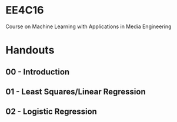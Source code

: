 # EE4C16
Course on Machine Learning with Applications in Media Engineering

# Handouts

## 00 - Introduction

## 01 - Least Squares/Linear Regression

## 02 - Logistic Regression







